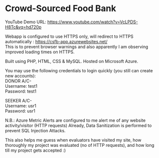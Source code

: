 # Crowd-Sourced Food Bank  

YouTube Demo URL: https://www.youtube.com/watch?v=VcLPDS-H8Tc&vq=hd720p  

Webapp is configured to use HTTPS only, will redirect to HTTPS automatically : https://csfb-app.azurewebsites.net/   
This is to prevent browser warnings and also apparently I am observing improved loading times on HTTPS.

Built using PHP, HTML, CSS & MySQL.
Hosted on Microsoft Azure.

You may use the following credentials to login quickly (you still can create new accounts):  
DONOR A/C-  
Username: test1  
Password: test1  

SEEKER A/C-  
Username: usr1  
Password: usr1

N.B.: Azure Metric Alerts are configured to me alert me of any website activity/visitor (HTTP requests)
Already, Data Sanitization is performed to prevent SQL Injection Attacks.  

This also helps me guess when evaluators have visited my site, how thoroughly my project was evaluated (no of HTTP requests), and how long till my project gets accepted :)
